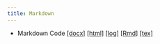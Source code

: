 ```yaml
---
title: Markdown
---
```


 * Markdown Code [[docx]](/demo/markdown/Markdown_Code.docx)  [[html]](/demo/markdown/Markdown_Code.html)  [[log]](/demo/markdown/Markdown_Code.log)  [[Rmd]](/demo/markdown/Markdown_Code.Rmd)  [[tex]](/demo/markdown/Markdown_Code.tex)